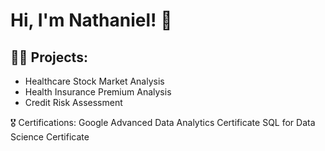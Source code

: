
<!--
**n8tmps/n8tmps** is a ✨ _special_ ✨ repository because its `README.md` (this file) appears on your GitHub profile.

Here are some ideas to get you started:

- 🔭 I’m currently working on ...
- 🌱 I’m currently learning ...
- 👯 I’m looking to collaborate on ...
- 🤔 I’m looking for help with ...
- 💬 Ask me about ...
- 📫 How to reach me: ...
- 😄 Pronouns: ...
- ⚡ Fun fact: ...
-->
<h1>Hi, I'm Nathaniel! 👋</h1>

<div class="section">
  
  <h2>👨‍💻 Projects:</h2>
  <ul>
    <li>Healthcare Stock Market Analysis
    <li>Health Insurance Premium Analysis
    <li>Credit Risk Assessment
  </ul>
 
  
🎖️ Certifications:
  Google Advanced Data Analytics Certificate
  SQL for Data Science Certificate

